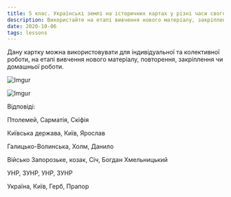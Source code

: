 ```yaml
---
title: 5 клас. Українські землі на історичних картах у різні часи свого існування
description: Використайте на етапі вивчення нового матеріалу, закріплення теми чи для домашньої роботи картки з малюнками та завданнями з поданої теми
date: 2020-10-06
tags: lessons
---
```


Дану картку можна використовувати для індивідуальної та колективної роботи, на етапі вивчення нового матеріалу, повторення, закріплення чи домашньої роботи.

![Imgur](https://i.imgur.com/ArHsTnO.png)

![Imgur](https://i.imgur.com/D6095c3.png)

Відповіді:

Птолемей, Сарматія, Скіфія

Київська держава, Київ, Ярослав

Галицько-Волинська, Холм, Данило

Військо Запорозьке, козак, Січ, Богдан Хмельницький

УНР, ЗУНР, УНР, ЗУНР

Україна, Київ, Герб, Прапор